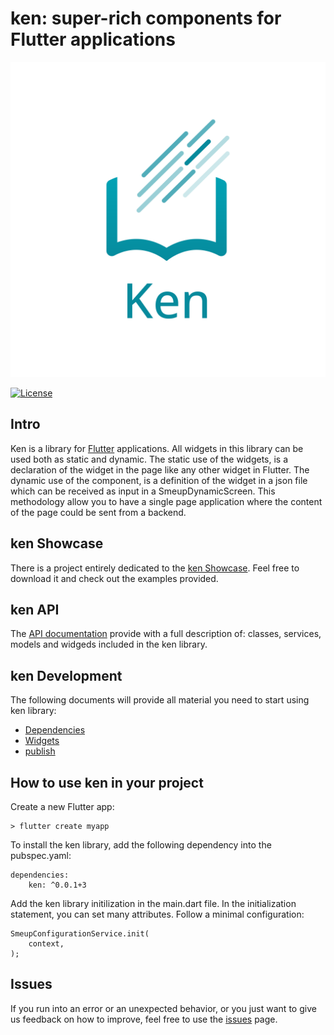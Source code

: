 # ken: super-rich components for Flutter applications

![ken Logo](https://github.com/smeup/ken/blob/develop/assets/images/logo_KEN.png)

[![License](https://img.shields.io/badge/License-Apache%202.0-blue.svg)](https://opensource.org/licenses/Apache-2.0)

## Intro

Ken is a library for [Flutter](https://flutter.dev/) applications. All widgets in this library can be used both as static and dynamic.
The static use of the widgets, is a declaration of the widget in the page like any other widget in Flutter.
The dynamic use of the component, is a definition of the widget in a json file which can be received as input in a SmeupDynamicScreen. This methodology allow you to have a single page application where the content of the page could be sent from a backend. 

## ken Showcase

There is a project entirely dedicated to the [ken Showcase](https://github.com/smeup/ken-showcase). Feel free to download it and check out the examples provided. 

## ken API

The [API documentation](https://github.com/smeup/ken/blob/develop/doc/api/index.md) provide with a full description of: classes, services, models and widgeds included in the ken library.

## ken Development

The following documents will provide all material you need to start using ken library: 
- [Dependencies](https://github.com/smeup/ken/blob/develop/doc/development/dependencies.md)
- [Widgets](https://github.com/smeup/ken/blob/develop/doc/development/widgets.md)
- [publish](https://github.com/smeup/ken/blob/develop/doc/development/publish_procedure.md)

## How to use ken in your project

Create a new Flutter app:
    
    > flutter create myapp

To install the ken library, add the following dependency into the pubspec.yaml:

    dependencies:
        ken: ^0.0.1+3

Add the ken library initilization in the main.dart file. In the initialization statement, you can set many attributes. Follow a minimal configuration:

    SmeupConfigurationService.init(
        context,
    );

## Issues

If you run into an error or an unexpected behavior, or you just want to give us feedback on how to improve, feel free to use the [issues](https://github.com/smeup/ken/issues) page.
